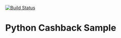 [![Build Status](https://travis-ci.org/Aigul9795/pycashback.svg?branch=master)](https://travis-ci.org/Aigul9795/pycashback)

# Python Cashback Sample